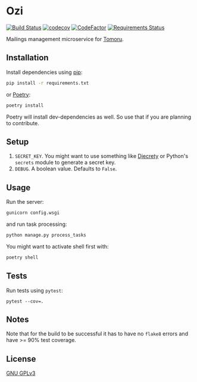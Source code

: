 # Ozi

[![Build Status](https://travis-ci.com/vsevolodbazhan/ozi.svg?branch=master)](https://travis-ci.com/vsevolodbazhan/ozi)
[![codecov](https://codecov.io/gh/vsevolodbazhan/ozi/branch/master/graph/badge.svg)](https://codecov.io/gh/vsevolodbazhan/ozi)
[![CodeFactor](https://www.codefactor.io/repository/github/vsevolodbazhan/ozi/badge)](https://www.codefactor.io/repository/github/vsevolodbazhan/ozi)
[![Requirements Status](https://requires.io/github/vsevolodbazhan/ozi/requirements.svg?branch=master)](https://requires.io/github/vsevolodbazhan/ozi/requirements/?branch=master)

Mailings management microservice for [Tomoru](https://tomoru.ru).

## Installation

Install dependencies using [pip](https://pip.pypa.io/en/stable/):

```bash
pip install -r requirements.txt
```

or [Poetry](https://python-poetry.org):

```bash
poetry install
```

Poetry will install dev-dependencies as well. So use that if you are planning to contribute.

## Setup

1. `SECRET_KEY`. You might want to use something like [Djecrety](https://djecrety.ir) or Python's `secrets` module to generate a secret key.
2. `DEBUG`. A boolean value. Defaults to `False`.

## Usage

Run the server:

```bash
gunicorn config.wsgi
```

and run task processing:

```bash
python manage.py process_tasks
```

You might want to activate shell first with:

```bash
poetry shell
```

## Tests

Run tests using `pytest`:

```
pytest --cov=.
```

## Notes

Note that for the build to be successful it has to have no `flake8` errors and have >= 90% test coverage.

## License

[GNU GPLv3](https://github.com/vsevolodbazhan/posel/blob/master/COPYING)
